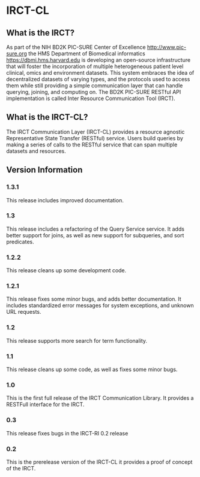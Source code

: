 # IRCT-CL

## What is the IRCT?
As part of the NIH BD2K PIC-SURE Center of Excellence http://www.pic-sure.org the HMS Department of Biomedical informatics https://dbmi.hms.harvard.edu is developing an open-source infrastructure that will foster the incorporation of multiple heterogeneous patient level clinical, omics and environment datasets. This system embraces the idea of decentralized datasets of varying types, and the protocols used to access them while still providing a simple communication layer that can handle querying, joining, and computing on. The BD2K PIC-SURE RESTful API implementation is called Inter Resource Communication Tool (IRCT).

## What is the IRCT-CL?
The IRCT Communication Layer (IRCT-CL) provides a resource agnostic Representative State Transfer (RESTful) service. Users build queries by making a series of calls to the RESTful service that can span multiple datasets and resources.

## Version Information

### 1.3.1
This release includes improved documentation.

### 1.3
This release includes a refactoring of the Query Service service. It adds better support for joins, as well as new support for subqueries, and sort predicates.

### 1.2.2
This release cleans up some development code.

### 1.2.1
This release fixes some minor bugs, and adds better documentation. It includes standardized error messages for system exceptions, and unknown URL requests.

### 1.2
This release supports more search for term functionality.

### 1.1
This release cleans up some code, as well as fixes some minor bugs.

### 1.0
This is the first full release of the IRCT Communication Library. It provides a RESTFull interface for the IRCT.

### 0.3
This release fixes bugs in the IRCT-RI 0.2 release

### 0.2
This is the prerelease version of the IRCT-CL it provides a proof of concept of the IRCT.

